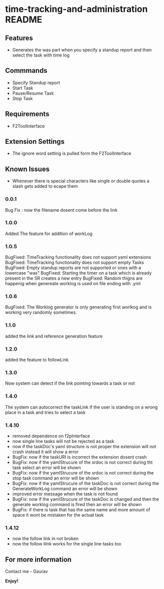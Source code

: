 # time-tracking-and-administration README

## Features

- Generates the was part when you specify a standup report and then select the task with time log

## Commmands

- Specify Standup report 
- Start Task
- Pause/Resume Task
- Stop Task

## Requirements

- F2ToolInterface

## Extension Settings

- The ignore word setting is pulled form the F2ToolInterface

## Known Issues

- Whenever there is special characters like single or double quotes a slash gets added to ecape them

### 0.0.1

Bug Fix : now the filename dosent come before the link

### 1.0.0

Added The feature for addition of workLog 

### 1.0.5

BugFixed: TimeTracking functionality does not support yaml extensions
BugFixed: TimeTracking functionality does not support empty Tasks
BugFixed: Empty standup reports are not supported or ones with a lowercase "was"
BugFixed: Starting the timer on a task which is already present in the SR creates a new entry
BugFixed: Random thigns are happenig when genereate worklog is used on file ending with .yml

### 1.0.6
BugFixed: The Worklog generator is only generating first worlkog and is working very randomly sometimes.

### 1.1.0
added the link and reference generation feature

### 1.2.0
added the feature to followLink

### 1.3.0
Now system can detect if the link pointing towards a task or not

### 1.4.0
The system can autocorrect the taskLink if the user is standing on a wrong place in a task and tries to select a task

### 1.4.10
- removed dependence on f2pInterface
- now single line tasks will not be rejected as a task
- now if the taskDoc's yaml structure is not proper the extension will not crash instead it will show a error
- BugFix: now if the taskURI is incorrect the extension dosent crash
- BugFix: now if the yamlStrucure of the srdoc is not correct during tht task select an error will be shown
- BugFix: now if the yamlStrucure of the srdoc is not correct during the stop task command an error will be shown
- BugFix: now if the yamlStrucure of the taskDoc is not correct during the GenerateWorkLog command an error will be shown
- improved error message when the task is not found
- BugFix: now if the yamlStrucure of the taskDoc is changed and then the generate worklog command is fired then an error will be shown
- BugFix: if there is task that has the same name and more amount of space it wont be mistaken for the actual task

### 1.4.12
- now the follow link in not broken
- now the follow lilnk works for the single line tasks too


## For more information

Contact me - Gaurav

**Enjoy!**
